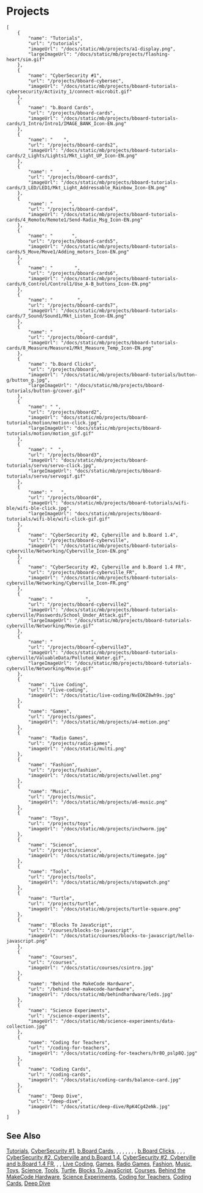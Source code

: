 # Projects

```codecard
[
    {
        "name": "Tutorials",
        "url": "/tutorials",
        "imageUrl": "/docs/static/mb/projects/a1-display.png",
        "largeImageUrl": "/docs/static/mb/projects/flashing-heart/sim.gif"
    },
    {
        "name": "CyberSecurity #1",
        "url": "/projects/bboard-cybersec",
        "imageUrl": "/docs/static/mb/projects/bboard-tutorials-cybersecurity/Activity_1/connect-microbit.gif"
    },
    {
        "name": "b.Board Cards",
        "url": "/projects/bboard-cards",
        "imageUrl": "/docs/static/mb/projects/bboard-tutorials-cards/1_Intro/Intro1/IMAGE_BANK_Icon-EN.png"
    },
    {
        "name": "    ",
        "url": "/projects/bboard-cards2",
        "imageUrl": "/docs/static/mb/projects/bboard-tutorials-cards/2_Lights/Lights1/Mkt_Light_UP_Icon-EN.png"
    },
    {
        "name": "     ",
        "url": "/projects/bboard-cards3",
        "imageUrl": "/docs/static/mb/projects/bboard-tutorials-cards/3_LED/LED1/Mkt_Light_Addressable_Rainbow_Icon-EN.png"
    },
    {
        "name": "      ",
        "url": "/projects/bboard-cards4",
        "imageUrl": "/docs/static/mb/projects/bboard-tutorials-cards/4_Remote/Remote1/Send-Radio_Msg_Icon-EN.png"
    },
    {
        "name": "       ",
        "url": "/projects/bboard-cards5",
        "imageUrl": "/docs/static/mb/projects/bboard-tutorials-cards/5_Move/Move1/Adding_motors_Icon-EN.png"
    },
    {
        "name": "        ",
        "url": "/projects/bboard-cards6",
        "imageUrl": "/docs/static/mb/projects/bboard-tutorials-cards/6_Control/Control1/Use_A-B_buttons_Icon-EN.png"
    },
    {
        "name": "         ",
        "url": "/projects/bboard-cards7",
        "imageUrl": "/docs/static/mb/projects/bboard-tutorials-cards/7_Sound/Sound1/Mkt_Listen_Icon-EN.png"
    },
    {
        "name": "          ",
        "url": "/projects/bboard-cards8",
        "imageUrl": "/docs/static/mb/projects/bboard-tutorials-cards/8_Measure/Measure1/Mkt_Measure_Temp_Icon-EN.png"
    },
    {
        "name": "b.Board Clicks",
        "url": "/projects/bboard",
        "imageUrl": "/docs/static/mb/projects/bboard-tutorials/button-g/button_g.jpg",
        "largeImageUrl": "/docs/static/mb/projects/bboard-tutorials/button-g/cover.gif"
    },
    {
        "name": " ",
        "url": "/projects/bboard2",
        "imageUrl": "docs/static/mb/projects/bboard-tutorials/motion/motion-click.jpg",
        "largeImageUrl": "docs/static/mb/projects/bboard-tutorials/motion/motion_gif.gif"
    },
    {
        "name": "  ",
        "url": "/projects/bboard3",
        "imageUrl": "docs/static/mb/projects/bboard-tutorials/servo/servo-click.jpg",
        "largeImageUrl": "docs/static/mb/projects/bboard-tutorials/servo/servogif.gif"
    },
    {
        "name": "   ",
        "url": "/projects/bboard4",
        "imageUrl": "docs/static/mb/projects/bboard-tutorials/wifi-ble/wifi-ble-click.jpg",
        "largeImageUrl": "docs/static/mb/projects/bboard-tutorials/wifi-ble/wifi-click-gif.gif"
    },
    {
        "name": "CyberSecurity #2, Cyberville and b.Board 1.4",
        "url": "/projects/bboard-cyberville",
        "imageUrl": "/docs/static/mb/projects/bboard-tutorials-cyberville/Networking/Cyberville_Icon-EN.png"
    },
    {
        "name": "CyberSecurity #2, Cyberville and b.Board 1.4 FR",
        "url": "/projects/bboard-cyberville_FR",
        "imageUrl": "/docs/static/mb/projects/bboard-tutorials-cyberville/Networking/Cyberville_Icon-FR.png"
    },
    {
        "name": "            ",
        "url": "/projects/bboard-cyberville2",
        "imageUrl": "/docs/static/mb/projects/bboard-tutorials-cyberville/Passwords/School_Under_Attack.gif",
        "largeImageUrl": "/docs/static/mb/projects/bboard-tutorials-cyberville/Networking/Movie.gif"
    },
    {
        "name": "              ",
        "url": "/projects/bboard-cyberville3",
        "imageUrl": "/docs/static/mb/projects/bboard-tutorials-cyberville/ValuableData/Polluted_Water.gif",
        "largeImageUrl": "/docs/static/mb/projects/bboard-tutorials-cyberville/Networking/Movie.gif"
    },
    {
        "name": "Live Coding",
        "url": "/live-coding",
        "imageUrl": "/docs/static/live-coding/NvEOKZ8wh9s.jpg"
    },
    {
        "name": "Games",
        "url": "/projects/games",
        "imageUrl": "/docs/static/mb/projects/a4-motion.png"
    },
    {
        "name": "Radio Games",
        "url": "/projects/radio-games",
        "imageUrl": "/docs/static/multi.png"
    },
    {
        "name": "Fashion",
        "url": "/projects/fashion",
        "imageUrl": "/docs/static/mb/projects/wallet.png"
    },
    {
        "name": "Music",
        "url": "/projects/music",
        "imageUrl": "/docs/static/mb/projects/a6-music.png"
    },
    {
        "name": "Toys",
        "url": "/projects/toys",
        "imageUrl": "/docs/static/mb/projects/inchworm.jpg"
    },
    {
        "name": "Science",
        "url": "/projects/science",
        "imageUrl": "/docs/static/mb/projects/timegate.jpg"
    },
    {
        "name": "Tools",
        "url": "/projects/tools",
        "imageUrl": "/docs/static/mb/projects/stopwatch.png"
    },
    {
        "name": "Turtle",
        "url": "/projects/turtle",
        "imageUrl": "/docs/static/mb/projects/turtle-square.png"
    },
    {
        "name": "Blocks To JavaScript",
        "url": "/courses/blocks-to-javascript",
        "imageUrl": "/docs/static/courses/blocks-to-javascript/hello-javascript.png"
    },
    {
        "name": "Courses",
        "url": "/courses",
        "imageUrl": "/docs/static/courses/csintro.jpg"
    },
    {
        "name": "Behind the MakeCode Hardware",
        "url": "/behind-the-makecode-hardware",
        "imageUrl": "/docs/static/mb/behindhardware/leds.jpg"
    },
    {
        "name": "Science Experiments",
        "url": "/science-experiments",
        "imageUrl": "/docs/static/mb/science-experiments/data-collection.jpg"
    },
    {
        "name": "Coding for Teachers",
        "url": "/coding-for-teachers",
        "imageUrl": "/docs/static/coding-for-teachers/hr8O_pslp8Q.jpg"
    },
    {
        "name": "Coding Cards",
        "url": "/coding-cards",
        "imageUrl": "/docs/static/coding-cards/balance-card.jpg"
    },
    {
        "name": "Deep Dive",
        "url": "/deep-dive",
        "imageUrl": "/docs/static/deep-dive/RpK4Cg42eNk.jpg"
    }
]
```

## See Also

[Tutorials](/tutorials),
[CyberSecurity #1](/projects/bboard-cybersec),
[b.Board Cards](/projects/bboard-cards),
[    ](/projects/bboard-cards2),
[     ](/projects/bboard-cards3),
[      ](/projects/bboard-cards4),
[       ](/projects/bboard-cards5),
[        ](/projects/bboard-cards6),
[         ](/projects/bboard-cards7),
[          ](/projects/bboard-cards8),
[b.Board Clicks](/projects/bboard),
[ ](/projects/bboard2),
[  ](/projects/bboard3),
[   ](/projects/bboard4),
[CyberSecurity #2, Cyberville and b.Board 1.4](/projects/bboard-cyberville),
[CyberSecurity #2, Cyberville and b.Board 1.4 FR](/projects/bboard-cyberville_FR),
[            ](/projects/bboard-cyberville2),
[              ](/projects/bboard-cyberville3),
[Live Coding](/live-coding),
[Games](/projects/games),
[Radio Games](/projects/radio-games),
[Fashion](/projects/fashion),
[Music](/projects/music),
[Toys](/projects/toys),
[Science](/projects/science),
[Tools](/projects/tools),
[Turtle](/projects/turtle),
[Blocks To JavaScript](/courses/blocks-to-javascript),
[Courses](/courses),
[Behind the MakeCode Hardware](/behind-the-makecode-hardware),
[Science Experiments](/science-experiments),
[Coding for Teachers](/coding-for-teachers),
[Coding Cards](/coding-cards),
[Deep Dive](/deep-dive)

